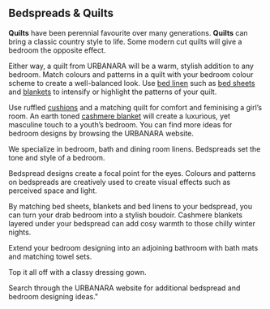 ## Bedspreads & Quilts

**Quilts** have been perennial favourite over many generations. **Quilts** can bring a classic country style to life. Some modern cut quilts will give a bedroom the opposite effect.

Either way, a quilt from URBANARA will be a warm, stylish addition to any bedroom. Match colours and patterns in a quilt with your bedroom colour scheme to create a well-balanced look. Use [bed linen](https://www.urbanara.co.uk/bed-linen) such as [bed sheets](https://www.urbanara.co.uk/bed-sheets) and [blankets](https://www.urbanara.co.uk/blankets-throws) to intensify or highlight the patterns of your quilt.

Use ruffled [cushions](https://www.urbanara.co.uk/cushions) and a matching quilt for comfort and feminising a girl’s room. An earth toned [cashmere blanket](https://www.urbanara.co.uk/blankets-throws/cashmere-blankets) will create a luxurious, yet masculine touch to a youth’s bedroom. You can find more ideas for bedroom designs by browsing the URBANARA website.

We specialize in bedroom, bath and dining room linens. Bedspreads set the tone and style of a bedroom.

Bedspread designs create a focal point for the eyes. Colours and patterns on bedspreads are creatively used to create visual effects such as perceived space and light.

By matching bed sheets, blankets and bed linens to your bedspread, you can turn your drab bedroom into a stylish boudoir. Cashmere blankets layered under your bedspread can add cosy warmth to those chilly winter nights.

Extend your bedroom designing into an adjoining bathroom with bath mats and matching towel sets.

Top it all off with a classy dressing gown.

Search through the URBANARA website for additional bedspread and bedroom designing ideas."
